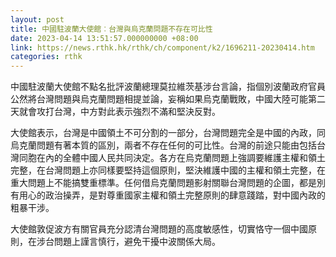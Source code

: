 ```yaml
---
layout: post
title: 中國駐波蘭大使館︰台灣與烏克蘭問題不存在可比性
date: 2023-04-14 13:51:57.000000000 +08:00
link: https://news.rthk.hk/rthk/ch/component/k2/1696211-20230414.htm
categories: rthk
---
```


中國駐波蘭大使館不點名批評波蘭總理莫拉維茨基涉台言論，指個別波蘭政府官員公然將台灣問題與烏克蘭問題相提並論，妄稱如果烏克蘭戰敗，中國大陸可能第二天就會攻打台灣，中方對此表示強烈不滿和堅決反對。

大使館表示，台灣是中國領土不可分割的一部分，台灣問題完全是中國的內政，同烏克蘭問題有著本質的區別，兩者不存在任何的可比性。台灣的前途只能由包括台灣同胞在內的全體中國人民共同決定。各方在烏克蘭問題上強調要維護主權和領土完整，在台灣問題上亦同樣要堅持這個原則，堅決維護中國的主權和領土完整，在重大問題上不能搞雙重標準。任何借烏克蘭問題影射關聯台灣問題的企圖，都是別有用心的政治操弄，是對尊重國家主權和領土完整原則的肆意踐踏，對中國內政的粗暴干涉。

大使館敦促波方有關官員充分認清台灣問題的高度敏感性，切實恪守一個中國原則，在涉台問題上謹言慎行，避免干擾中波關係大局。
